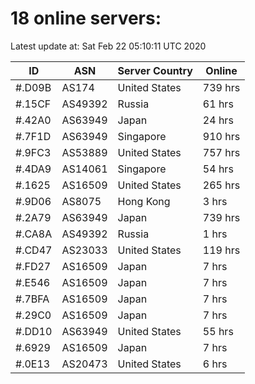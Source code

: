 # 18 online servers:

Latest update at: Sat Feb 22 05:10:11 UTC 2020

| ID | ASN | Server Country | Online |
| -- | --- | -------------- | ------ |
| #.D09B | AS174 | United States | 739 hrs |
| #.15CF | AS49392 | Russia | 61 hrs |
| #.42A0 | AS63949 | Japan | 24 hrs |
| #.7F1D | AS63949 | Singapore | 910 hrs |
| #.9FC3 | AS53889 | United States | 757 hrs |
| #.4DA9 | AS14061 | Singapore | 54 hrs |
| #.1625 | AS16509 | United States | 265 hrs |
| #.9D06 | AS8075 | Hong Kong | 3 hrs |
| #.2A79 | AS63949 | Japan | 739 hrs |
| #.CA8A | AS49392 | Russia | 1 hrs |
| #.CD47 | AS23033 | United States | 119 hrs |
| #.FD27 | AS16509 | Japan | 7 hrs |
| #.E546 | AS16509 | Japan | 7 hrs |
| #.7BFA | AS16509 | Japan | 7 hrs |
| #.29C0 | AS16509 | Japan | 7 hrs |
| #.DD10 | AS63949 | United States | 55 hrs |
| #.6929 | AS16509 | Japan | 7 hrs |
| #.0E13 | AS20473 | United States | 6 hrs |

